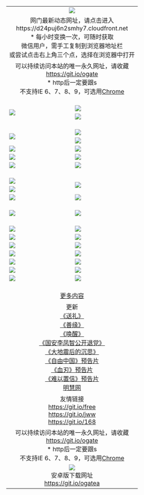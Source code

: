 ﻿<table>
  <tr></tr>
  <tr><td colspan=2 align=center><img src="https://cloud.githubusercontent.com/assets/11880933/13434984/f430fae2-e012-11e5-814f-c2df1e82b247.jpg" /></td></tr>
  <tr><td colspan=2 align=center>网门最新动态网址，请点击进入
<br>https://d24puj6n2smhy7.cloudfront.net
    <br/>* 每小时变换一次，可随时获取<br/>微信用户，需手工复制到浏览器地址栏<br>或尝试点击右上角三个点，选择在浏览器中打开
    <!--br>* IE6打开动态网址须在选项中勾选TLS 1.0--></td>
  </tr>
  <tr>
    <td colspan=2 align=center>可以持续访问本站的唯一永久网址，请收藏<br/><a href="https://git.io/ogate" target="_blank">https://git.io/ogate</a><br/>* http后一定要跟s<br/>不支持IE 6、7、8、9，可选用<a href="https://d24puj6n2smhy7.cloudfront.net/ogUP.aspx?name=0ChromePortable.zip">Chrome</a></td>
  </tr>
  <tr height="20">
  <tr>
    <td rowspan=2><a href="https://d24puj6n2smhy7.cloudfront.net/ogUP.aspx?name=11DKC.mp4&list=11DKC" target="_blank"><img src="https://d24puj6n2smhy7.cloudfront.net/Up/11DKC1.jpg" /></a></td> 
    <td><div><a href="https://d24puj6n2smhy7.cloudfront.net/ogUP.aspx?name=LRWS.mp4&list=LRWS" target="_blank"><img src="https://d24puj6n2smhy7.cloudfront.net/Up/LRWS.jpg" /></a></td>
   </tr>
  <tr>
    <td><a href="https://d24puj6n2smhy7.cloudfront.net/ogView.aspx" target="_blank"><img src="https://d24puj6n2smhy7.cloudfront.net/Up/11TGKDY.jpg" /></a></td>
  </tr>
  <tr height="20">
  <tr>
    <td rowspan=2><a href="https://d24puj6n2smhy7.cloudfront.net/ogUP.aspx?name=4EE/DJ.mp4&list=4EEDJ" target="_blank"><img src="https://d24puj6n2smhy7.cloudfront.net/Up/4EE/DJ_140.jpg"/></a></td>
    <td><a href="https://d24puj6n2smhy7.cloudfront.net/ogUP.aspx?name=4EE/ZG.mp4&list=4EEZG" target="_blank"><img src="https://d24puj6n2smhy7.cloudfront.net/Up/4EE/ZG0.jpg"/></a></td>
    <!--td><a href="https://d24puj6n2smhy7.cloudfront.net/ogUP.aspx?name=4EE/HQ.mp4&list=4EEHQ" target="_blank"><img src="https://d24puj6n2smhy7.cloudfront.net/Up/4EE/HQ0.jpg"/></a></td-->
  </tr>
  <tr>
    <td><a href="https://d24puj6n2smhy7.cloudfront.net/ogUP.aspx?name=4EE/QQ.mp4&list=4EEQQ" target="_blank"><img src="https://d24puj6n2smhy7.cloudfront.net/Up/4EE/QQ0.jpg"/></a></td>
  </tr>
            <tr>
                <td><a href="https://d24puj6n2smhy7.cloudfront.net/ogUP.aspx?name=4EE/HD.mp4&list=4EEHD" target="_blank"><img src="https://d24puj6n2smhy7.cloudfront.net/Up/4EE/HD0.jpg"/></a></td>
                <td><a href="https://d24puj6n2smhy7.cloudfront.net/ogUP.aspx?name=4EE/GX.mp4&list=4EEGX" target="_blank"><img src="https://d24puj6n2smhy7.cloudfront.net/Up/4EE/GX0.jpg"/></a></td>
            </tr>
            <tr>
                <td><a href="https://d24puj6n2smhy7.cloudfront.net/ogUP.aspx?name=4EE/TX.mp4&list=4EETX" target="_blank"><img src="https://d24puj6n2smhy7.cloudfront.net/Up/4EE/TX0.jpg"/></a></td>
                <td><a href="https://d24puj6n2smhy7.cloudfront.net/ogUP.aspx?name=4EE/WZ.mp4&list=4EEWZ" target="_blank"><img src="https://d24puj6n2smhy7.cloudfront.net/Up/4EE/WZ0.jpg"/></a></td>
            </tr>
  <tr>
    <td><a href="https://d24puj6n2smhy7.cloudfront.net/onCO.aspx?ob=600%CA%C2%CE%EF&op=%D4%F6%C9%BE%B8%C4&args=WH1~%23%C0%E0%D0%CD6%D0%C2%CE%C5%7c%23%C0%E0%D0%CD6%C6%C0%C2%DB" target="_blank"><img src="https://d24puj6n2smhy7.cloudfront.net/Up/0WZ.jpg" /></a></td>
    <td><a href="https://d24puj6n2smhy7.cloudfront.net/onCO.aspx?ob=600%CA%C2%CE%EF&op=%D4%F6%C9%BE%B8%C4&args=WH1~%23%D3%C3%BB%A7" target="_blank"><img src="https://d24puj6n2smhy7.cloudfront.net/Up/0WB.jpg" /></a></td>
  </tr>
  <tr height="20">
  <tr>
    <td><a href="https://d24puj6n2smhy7.cloudfront.net/ogUP.aspx?name=JQR.mp4&count=2" target="_blank"><img src="https://d24puj6n2smhy7.cloudfront.net/Up/JQR.jpg" /></a></td>   
    <td rowspan=2><a href="https://d24puj6n2smhy7.cloudfront.net/ogUP.aspx?name=JP.mp4&count=9" target="_blank"><img src="https://d24puj6n2smhy7.cloudfront.net/Up/JP.jpg" /></td>
  </tr>
  <tr>
    <td><a href="https://d24puj6n2smhy7.cloudfront.net/ogUP.aspx?name=WH.mp4" target="_blank"><img src="https://d24puj6n2smhy7.cloudfront.net/Up/WH.jpg" /></a></td>
  </tr>
  <tr>
    <td><a href="https://d24puj6n2smhy7.cloudfront.net/ogUP.aspx?name=SSZJ.mp4&list=SSZJ" target="_blank"><img src="https://d24puj6n2smhy7.cloudfront.net/Up/SSZJ.jpg" /></a></td>
    <td><a href="https://d24puj6n2smhy7.cloudfront.net/ogUP.aspx?name=WLSH.mp4&count=2" target="_blank"><img src="https://d24puj6n2smhy7.cloudfront.net/Up/WLSH.jpg" /></a</td>
  </tr>
  <tr height="20">
  <tr>
    <td><a href="https://d24puj6n2smhy7.cloudfront.net/ogUP.aspx?name=ZY.mp4&count=2015|16" target="_blank"><img src="https://d24puj6n2smhy7.cloudfront.net/Up/ZY.jpg" /></a</td>
    <td><a href="https://d24puj6n2smhy7.cloudfront.net/ogUP.aspx?name=XTFY.mp4&count=B|2,A|24" target="_blank"><img src="https://d24puj6n2smhy7.cloudfront.net/Up/XTFY.jpg" /></a></td>
  </tr>
  <tr height="20">
  </tr>
  <!--tr>
    <td><a href="https://d24puj6n2smhy7.cloudfront.net/ogUP.aspx?name=4EE/GX.mp4&list=4EEGX" target="_blank"><img src="https://d24puj6n2smhy7.cloudfront.net/Up/4EE/GX0.jpg"/></a></td>
    <td><a href="https://d24puj6n2smhy7.cloudfront.net/ogUP.aspx?name=4EE/HD.mp4&list=4EEHD" target="_blank"><img src="https://d24puj6n2smhy7.cloudfront.net/Up/4EE/HD0.jpg"/></a></td>
  </tr>
  <tr>
    <td><a href="https://d24puj6n2smhy7.cloudfront.net/ogUP.aspx?name=4EE/TX.mp4&list=4EETX" target="_blank"><img src="https://d24puj6n2smhy7.cloudfront.net/Up/4EE/TX0.jpg"/></a></td>
    <td><a href="https://d24puj6n2smhy7.cloudfront.net/ogUP.aspx?name=4EE/WZ.mp4&list=4EEWZ" target="_blank"><img src="https://d24puj6n2smhy7.cloudfront.net/Up/4EE/WZ0.jpg"/></a></td>
  </tr-->
  <tr>
    <td><a href="https://d24puj6n2smhy7.cloudfront.net/onUP.aspx?name=https://du172fz170yac.cloudfront.net/" target="_blank"><img src="https://d24puj6n2smhy7.cloudfront.net/Up/0DTW.jpg"/></a></td>
    <td><a href="https://d24puj6n2smhy7.cloudfront.net/onUP.aspx?name=https://d240ns8up8earz.cloudfront.net/acenter/" target="_blank"><img src="https://d24puj6n2smhy7.cloudfront.net/Up/0TDW.jpg" /></a></td>
  </tr>
  <tr>
    <td><a href="https://d24puj6n2smhy7.cloudfront.net/onUP.aspx?name=https://d4508d6vomz2p.cloudfront.net/gb/nsc413.htm" target="_blank"><img src="https://d24puj6n2smhy7.cloudfront.net/Up/0DJY.jpg" /></a></td>
    <td><a href="https://d24puj6n2smhy7.cloudfront.net/onUP.aspx?name=https://d4apjbhkuxer1.cloudfront.net/xtr/gb/prog204.html" target="_blank"><img src="https://d24puj6n2smhy7.cloudfront.net/Up/0XTR.jpg" /></a></td>
  </tr>
  <tr>
    <td><a href="https://d24puj6n2smhy7.cloudfront.net/onUP.aspx?name=https://d3aj00iefsmfgc.cloudfront.net/" target="_blank"><img src="https://d24puj6n2smhy7.cloudfront.net/Up/0MHW.jpg" /></a></td>
    <td><a href="https://d24puj6n2smhy7.cloudfront.net/onUP.aspx?name=https://d20wz7qt14x5d2.cloudfront.net/" target="_blank"><img src="https://d24puj6n2smhy7.cloudfront.net/Up/0ZJW.jpg" /></a></td>
  </tr>
  <tr>
    <td><a href="https://d24puj6n2smhy7.cloudfront.net/ogUP.aspx?name=0FG.zip" target="_blank"><img src="https://d24puj6n2smhy7.cloudfront.net/Up/0FG.jpg" /></a></td>
    <td><a href="https://d24puj6n2smhy7.cloudfront.net/ogUP.aspx?name=0FGA.apk" target="_blank"><img src="https://d24puj6n2smhy7.cloudfront.net/Up/0FGA.jpg" /></a></td>
  </tr>
  <tr>
    <td><a href="https://d24puj6n2smhy7.cloudfront.net/ogUP.aspx?name=0U.zip" target="_blank"><img src="https://d24puj6n2smhy7.cloudfront.net/Up/0U.jpg" /></a></td>
    <td><a href="https://d24puj6n2smhy7.cloudfront.net/ogUP.aspx?name=0UA.apk" target="_blank"><img src="https://d24puj6n2smhy7.cloudfront.net/Up/0UA.jpg" /></a></td>
  </tr>
  <tr>
    <td><a href="https://d24puj6n2smhy7.cloudfront.net/ogUP.aspx?name=0iPPOTV.zip" target="_blank"><img src="https://d24puj6n2smhy7.cloudfront.net/Up/0iPPOTV.jpg" /></a></td>
    <td><a href="https://d24puj6n2smhy7.cloudfront.net/ogUP.aspx?name=0iNTD.apk" target="_blank"><img src="https://d24puj6n2smhy7.cloudfront.net/Up/0iNTD.jpg" /></a></td>
  </tr>
  <!--tr>
    <td><a href="https://d24puj6n2smhy7.cloudfront.net/ogNice.aspx" target="_blank"><img src="https://d24puj6n2smhy7.cloudfront.net/Up/0WCYY.jpg" /></a></td>
    <td><a href="https://d24puj6n2smhy7.cloudfront.net/onCO.aspx?list=XWPL&mode=m" target="_blank"><img src="https://d24puj6n2smhy7.cloudfront.net/Up/0WZTT.jpg" /></a></td> 
  </tr-->
  <tr>
    <td><a href="https://d24puj6n2smhy7.cloudfront.net/ogDY.aspx" target="_blank"><img src="https://d24puj6n2smhy7.cloudfront.net/Up/0FK.jpg" /></a></td>
    <td><a href="https://d24puj6n2smhy7.cloudfront.net/ogST.aspx" target="_blank"><img src="https://d24puj6n2smhy7.cloudfront.net/Up/0ST.jpg" /></a></td> 
  </tr>
  <tr height="20">
  <tr>
    <td colspan=2 align=center><a href="https://d24puj6n2smhy7.cloudfront.net/ogNice.aspx">更多内容</a>
    </td>
  </tr>
  <tr>
    <td colspan=2 align=center>更新<br>
      <a href="https://d24puj6n2smhy7.cloudfront.net/ogUP.aspx?name=4ESL.mp4" target="_blank">《送礼》</a><br>
      <a href="https://d24puj6n2smhy7.cloudfront.net/ogUP.aspx?name=4ESY.mp4" target="_blank">《善缘》</a><br>
      <a href="https://d24puj6n2smhy7.cloudfront.net/ogUP.aspx?name=4EHX.mp4" target="_blank">《唤醒》</a><br>
      <a href="https://d24puj6n2smhy7.cloudfront.net/ogUP.aspx?name=4LFZ.mp4" target="_blank">《国安李凤智公开退党》</a><br>
      <a href="https://d24puj6n2smhy7.cloudfront.net/ogUP.aspx?name=4DDZHDCS.mp4" target="_blank">《大地震后的沉思》</a><br>
      <a href="https://d24puj6n2smhy7.cloudfront.net/ogUP.aspx?name=11ZYZG0.mp4" target="_blank">《自由中国》预告片</a><br>
      <a href="https://d24puj6n2smhy7.cloudfront.net/ogUP.aspx?name=11XR.mp4" target="_blank">《血刃》预告片</a><br>
      <a href="https://d24puj6n2smhy7.cloudfront.net/ogUP.aspx?name=11NYZX.mp4&count=2" target="_blank">《难以置信》预告片</a><br>
      <a href="https://d24puj6n2smhy7.cloudfront.net/onUP.aspx?name=https://www.minghui.org/" target="_blank">明慧网</a>
    </td>
  </tr>
  <tr>
    <td colspan=2 align=center>友情链接<br>
      <a href="https://git.io/free" target="_blank">https://git.io/free</a><br/>
      <a href="https://git.io/jww" target="_blank">https://git.io/jww</a><br/>
      <a href="https://git.io/168" target="_blank">https://git.io/168</a>
    </td>
  </tr>
  <tr>
    <td colspan=2 align=center>可以持续访问本站的唯一永久网址，请收藏<br/><a href="https://git.io/ogate" target="_blank">https://git.io/ogate</a><br/>* http后一定要跟s<br/>不支持IE 6、7、8、9，可选用<a href="https://d24puj6n2smhy7.cloudfront.net/ogUP.aspx?name=0ChromePortable.zip">Chrome</a></td>
  </tr>
  <tr>
    <td colspan=2 align=center><a href="https://d24puj6n2smhy7.cloudfront.net/ogUP.aspx?name=0oGate.apk" target="_blank"><img src="https://cloud.githubusercontent.com/assets/11880933/13720399/75e143ee-e842-11e5-9f0a-1421f423c80f.jpg" /></a><br>安卓版下载网址<br><a href="https://git.io/ogatea">https://git.io/ogatea</a></td>
  </tr>
  <!--tr>
    <td colspan=2 align=center>可能失效的动态网址
    </td>
  </tr-->
</table>
